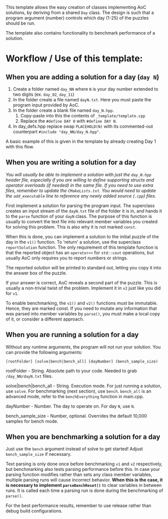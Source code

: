 This template allows the easy creation of classes implementing AoC solutions, by deriving from a shared `Day` class.
The design is such that a program argument (number) controls which day (1-25) of the puzzles should be run.

The template also contains functionality to benchmark performance of a solution.

# Workflow / Use of this template:

## When you are adding a solution for a day (`day N`)

1. Create a folder named `day_NN`  where `N` is your day number extended to two digits (ex. `day_02`, `day_11`)
2. In the folder create a file named `dayN.txt`. Here you must paste the program input provided by AoC.
3. In the folder create a blank file named `day_N.hpp`.
    1. Copy-paste into this the contents of `_template/template.cpp`
    2. Replace the `#define DAY 0` with `#define DAY N`.
4. In day_defs.hpp replace swap `PLACEHOLD(N)` with its commented-out counterpart `#include "day_NN/day_N.hpp"`.

A basic example of this is given in the template by already creating Day 1 with this flow.

## When you are writing a solution for a day

*You will usually be able to implement a solution with just the `day_N.hpp` header file, especially if you are willing to define supporting structs and operator overloads (if needed) in the same file.
If you need to use extra files, remember to update the `CMakeLists.txt`. You would need to update the `add_executable` line to reference any newly added source (`.cpp`) files.*

First implement a solution for parsing the program input. 
The superclass creates an input stream of the `dayN.txt` file of the folder it is in, and hands it to the `parse` function of your `dayN` class.
The purpose of this function is usually to convert the text file into relevant member variables you created for solving this problem. This is also why it is not marked `const`.

When this is done, you can implement a solution to the initial puzzle of the day in the `v1()` function.
To 'return' a solution, use the superclass `reportSolution` function. 
The only requirement of this template function is that the reported object has an `operator<<` for `std::cout` operations, but usually AoC only requires you to report numbers or strings. 

The reported solution will be printed to standard out, letting you copy it into the answer box of the puzzle.

If your answer is correct, AoC reveals a second part of the puzzle. This is usually a non-trivial twist of the problem. Implement it in `v2` just like you did for `v1`.

To enable benchmarking, the `v1()` and `v2()` functions must be immutable. Hence, they are marked const. If you need to mutate any information that was parsed into member variables by `parse()`, you must make a local copy of it, or consider a different approach.

## When you are running a solution for a day

Without any runtime arguments, the program will not run your solution. You can provide the following arguments:

`[rootFolder] [solve|bench|bench_all] [dayNumber] (bench_sample_size)`

rootFolder - String. Absolute path to your code. Needed to grab `/day_NN/dayN.txt` files.

solve|bench|bench_all - String. Execution mode. For just running a solution, use `solve`. For benchmarking (next section), use `bench`. `bench_all` is an advanced mode, refer to the `benchEverything` function in main.cpp.

dayNumber - Number. The day to operate on. For day `N`, use `N`.

bench_sample_size - Number, optional. Overrides the default 10,000 samples for bench mode.

## When you are benchmarking a solution for a day

Just use the `bench` argument instead of solve to get started! Adjust `bench_sample_size` if necessary. 

Text parsing is only done once before benchmarking `v1` and `v2` respectively, but benchmarking also tests parsing performance before this.
In case your parsing function modifies rather than sets any class member variables, multiple parsing runs will cause incorrect behavior.
**When this is the case, it is necessary to implement `parseBenchReset()`** to clear variables in between runs. It is called each time a parsing run is done during the benchmarking of `parse()`.

For the best performance results, remember to use release rather than debug build configurations.
